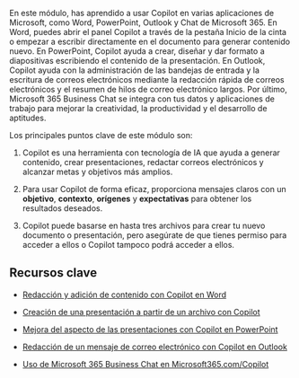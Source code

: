En este módulo, has aprendido a usar Copilot en varias aplicaciones de Microsoft, como Word, PowerPoint, Outlook y Chat de Microsoft 365. En Word, puedes abrir el panel Copilot a través de la pestaña Inicio de la cinta o empezar a escribir directamente en el documento para generar contenido nuevo. En PowerPoint, Copilot ayuda a crear, diseñar y dar formato a diapositivas escribiendo el contenido de la presentación. En Outlook, Copilot ayuda con la administración de las bandejas de entrada y la escritura de correos electrónicos mediante la redacción rápida de correos electrónicos y el resumen de hilos de correo electrónico largos. Por último, Microsoft 365 Business Chat se integra con tus datos y aplicaciones de trabajo para mejorar la creatividad, la productividad y el desarrollo de aptitudes.

Los principales puntos clave de este módulo son:

1. Copilot es una herramienta con tecnología de IA que ayuda a generar contenido, crear presentaciones, redactar correos electrónicos y alcanzar metas y objetivos más amplios.

1. Para usar Copilot de forma eficaz, proporciona mensajes claros con un **objetivo**, **contexto**, **orígenes** y **expectativas** para obtener los resultados deseados.

1. Copilot puede basarse en hasta tres archivos para crear tu nuevo documento o presentación, pero asegúrate de que tienes permiso para acceder a ellos o Copilot tampoco podrá acceder a ellos.

## Recursos clave

- [Redacción y adición de contenido con Copilot en Word](https://support.microsoft.com/office/draft-and-add-content-with-copilot-in-word-069c91f0-9e42-4c9a-bbce-fddf5d581541)

- [Creación de una presentación a partir de un archivo con Copilot](https://support.microsoft.com/office/create-a-new-presentation-3222ee03-f5a4-4d27-8642-9c387ab4854d)

- [Mejora del aspecto de las presentaciones con Copilot en PowerPoint](https://support.microsoft.com/office/use-your-organization-s-branding-with-copilot-in-powerpoint-c8bc6df5-37ed-4398-8b90-f78a8fdcf9bb)

- [Redacción de un mensaje de correo electrónico con Copilot en Outlook](https://support.microsoft.com/office/draft-an-email-message-with-copilot-in-outlook-3eb1d053-89b8-491c-8a6e-746015238d9b)

- [Uso de Microsoft 365 Business Chat en Microsoft365.com/Copilot](https://support.microsoft.com/topic/use-microsoft-365-chat-at-microsoft365-com-or-in-the-microsoft-365-office-app-4a2538f9-962f-4c7c-a368-f6006bc13d6f)